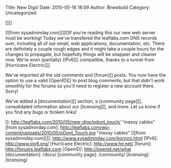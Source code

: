 Title: New Digs!
Date: 2010-05-16 18:09
Author: Bnewbold
Category: Uncategorized

[][]

</p>
[![from sysadminday.com][]][]If you're reading this our new web server
must be working! Today we've transfered the leaflabs.com DNS records
over, including all of our email, web applications, documentation, etc.
There are definitely a couple rough edges and it might take a couple
hours for the changes to propagate, but hopefully things will be
snappier and cleaner now. We're even (partially) [IPv6][] compatible,
thanks to a tunnel from [Hurricane Electric][].

We've imported all the old comments and [forum][] posts. You now have
the option to use a valid [OpenID][] to post blog comments, but that
didn't work smoothly for the forums so you'll need to register a new
account there. Sorry!

We've added a [documentation][] section, a [community page][],
consolidated information about our [licensing][], and more. Let us know
if you find any bugs or broken links!

  []: http://leaflabs.com/2010/05/new-digs/pdont_touch/ "messy cables"
  [from sysadminday.com]: http://leaflabs.com/wp-content/uploads/2010/05/pDont_Touch.jpg
    "messy cables"
  [![from sysadminday.com][]]: http://www.sysadminday.com/horrors.html
  [IPv6]: http://www.ipv6.org/
  [Hurricane Electric]: http://www.he.net/
  [forum]: http://forums.leaflabs.com
  [OpenID]: http://openid.net/what
  [documentation]: /docs/
  [community page]: /community/
  [licensing]: /licensing/
